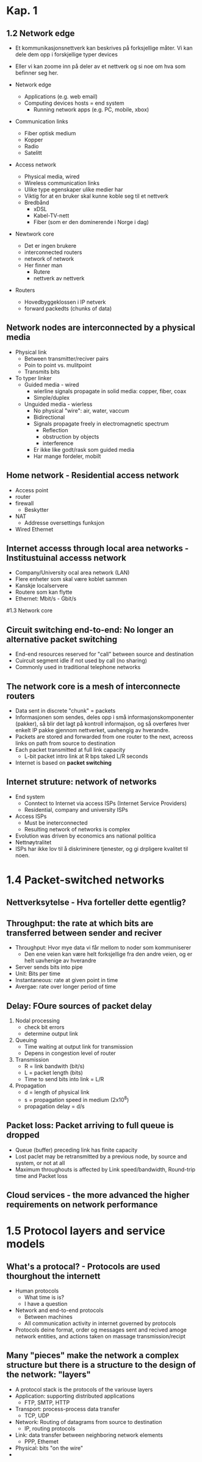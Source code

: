 # Kap. 1
## 1.2 Network edge
* Et kommunikasjonsnettverk kan beskrives på forksjellige måter. Vi kan dele dem opp i forskjellige typer devices
* Eller vi kan zoome inn på deler av et nettverk og si noe om hva som befinner seg her.

* Network edge
  * Applications (e.g. web email)
  * Computing devices hosts = end system
    * Running network apps (e.g. PC, mobile, xbox)
* Communication links
  * Fiber optisk medium
  * Kopper
  * Radio
  * Satelitt
* Access network 
  * Physical media, wired
  * Wireless communication links
  * Ulike type egenskaper ulike medier har 
  * Viktig for at en bruker skal kunne koble seg til et nettverk 
  * Bredbånd
    * xDSL
    * Kabel-TV-nett
    * Fiber (som er den dominerende i Norge i dag)
* Newtwork core
  * Det er ingen brukere 
  * interconnected routers
  * network of network 
  * Her finner man
    * Rutere 
    * nettverk av nettverk 
* Routers
  * Hovedbyggeklossen i IP netverk
  * forward packedts (chunks of data)

    
## Network nodes are interconnected by a physical media
* Physical link
  * Between transmitter/reciver pairs
  * Poin to point vs. mulitpoint
  * Transmits bits 
* To typer linker
  * Guided media - wired
    * wierline signals propagate in solid media: copper, fiber, coax
    * Simple/duplex
  * Unguided media - wierless
    * No physical "wire": air, water, vaccum
    * Bidirectional 
    * Signals propagate freely in electromagnetic spectrum 
      * Reflection
      * obstruction by objects
      * interference 
    * Er ikke like godt/rask som guided media 
    * Har mange fordeler, mobilt 

## Home network  - Residential access network 
* Access point
* router
* firewall 
  * Beskytter
* NAT
  * Addresse oversettings funksjon 
* Wired Ethernet 

## Internet accesss through local area networks - Institustuinal accesss network
* Company/University ocal area network (LAN)
* Flere enheter som skal være koblet sammen
* Kanskje localservere 
* Routere som kan flytte 
* Ethernet: Mbit/s - Gbit/s

#1.3 Network core 
## Circuit switching end-to-end: No longer an alternative packet switching
* End-end resources reserved for "call" between source and destination
* Cuircuit segment idle if not used by call (no sharing)
* Commonly used in traditional telephone networks 

## The network core is a mesh of interconnecte routers
* Data sent in discrete "chunk" = packets
* Informasjonen som sendes, deles opp i små informasjonskomponenter (pakker), så blir det lagt på kontroll informajson, 
og så overføres hver enkelt IP pakke gjennom nettverket, uavhengig av hverandre.
* Packets are stored and forwarded from one router to the next, acreoss links on path from source to destination
* Each packet transmitted at full link capacity
  * L-bit packet intro link at R bps taked L/R seconds
* Internet is based on **packet switching**

## Internet struture: network of networks
* End system
  * Conntect to Internet via access ISPs (Internet Service Providers)
  * Residential, company and university ISPs
* Access ISPs
  * Must be ineterconnected
  * Resulting network of networks is complex
* Evolution was driven by economics ans national politica
* Nettnøytralitet
* ISPs har ikke lov til å diskriminere tjenester, og gi drpligere kvalitet til noen.

# 1.4 Packet-switched networks 

## Nettverksytelse - Hva forteller dette egentlig? 
## Throughput: the rate at which bits are transferred between sender and reciver 
* Throughput: Hvor mye data vi får mellom to noder som kommuniserer
  * Den ene veien kan være helt forksjellige fra den andre veien, og er helt uavhenige av hverandre 
* Server sends bits into pipe
* Unit: Bits per time
* Instantaneous: rate at given point in time
* Avergae: rate over longer period of time 

## Delay: FOure sources of packet delay
1. Nodal processing
   * check bit errors
   * determine output link
2. Queuing 
   * Time waiting at output link for transmission 
   * Depens in congestion level of router
3. Transmission
   * R = link bandwith (bit/s)
   * L = packet length (bits)
   * Time to send bits into link = L/R
4. Propagation
   * d = length of physical link
   * s = propagation speed in medium (2x10<sup>8</sup>)
   * propagation delay = d/s

## Packet loss: Packet arriving to full queue is dropped
* Queue (buffer) preceding link has finite capacity 
* Lost paclet may be retransmitted by a previous node, by source and system, or not at all
* Maximum throughouts is affected by Link speed/bandwidth, Round-trip time and Packet loss

## Cloud services - the more advanced the higher requirements on network performance

# 1.5 Protocol layers and service models 
## What's a protocal? - Protocols are used thourghout the internett
* Human protocols
  * What time is is? 
  * I have a question
* Network and end-to-end protocols
  * Between machines 
  * All communication activity in internet governed by protocols
* Protocols deine format, order og messages sent and recived amoge network entities, and actions taken on massage
transmission/recipt

## Many "pieces" make the network a complex structure but there is a structure to the design of the network: "layers"
* A protocol stack is the protocols of the variouse layers
* Application: supporting distributed applications
  * FTP, SMTP, HTTP
* Transport: process-process data transfer
  * TCP, UDP
* Network: Routing of datagrams from source to destination
  * IP, routing protocols
* Link: data transfer between neighboring network elements
  * PPP, Ethemet
* Physical: bits "on the wire" 
* 